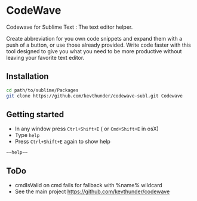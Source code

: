 # CodeWave

Codewave for Sublime Text : The text editor helper.

Create abbreviation for you own code snippets and expand them with a push of a button, or use those already provided. Write code faster with this tool designed to give you what you need to be more productive without leaving your favorite text editor.

## Installation

```sh
cd path/to/sublime/Packages
git clone https://github.com/kevthunder/codewave-subl.git Codewave
```

## Getting started

* In any window press ```Ctrl+Shift+E``` ( or ```Cmd+Shift+E``` in osX)
* Type ```help```
* Press ```Ctrl+Shift+E``` again to show help
```
~~help~~
```

## ToDo

* cmdIsValid on cmd fails for fallback with %name% wildcard
* See the main project https://github.com/kevthunder/codewave